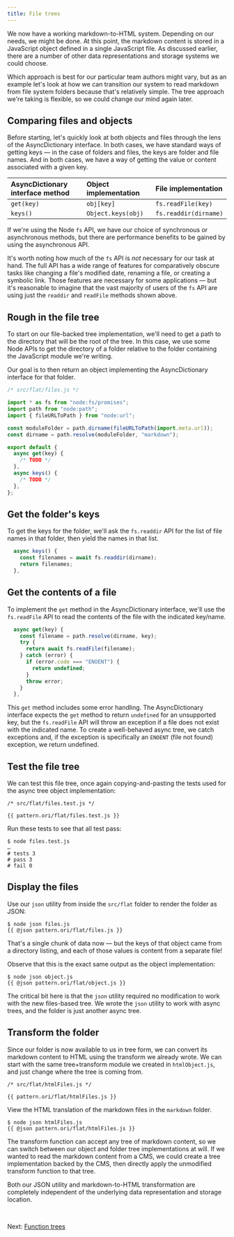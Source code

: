 ```yaml
---
title: File trees
---
```


We now have a working markdown-to-HTML system. Depending on our needs, we might be done. At this point, the markdown content is stored in a JavaScript object defined in a single JavaScript file. As discussed earlier, there are a number of other data representations and storage systems we could choose.

Which approach is best for our particular team authors might vary, but as an example let's look at how we can transition our system to read markdown from file system folders because that's relatively simple. The tree approach we're taking is flexible, so we could change our mind again later.

## Comparing files and objects

Before starting, let's quickly look at both objects and files through the lens of the AsyncDictionary interface. In both cases, we have standard ways of getting keys — in the case of folders and files, the keys are folder and file names. And in both cases, we have a way of getting the value or content associated with a given key.

| AsyncDictionary interface method &emsp; | Object implementation &emsp; | File implementation   |
| :-------------------------------------- | :--------------------------- | :-------------------- |
| `get(key)`                              | `obj[key]`                   | `fs.readFile(key)`    |
| `keys()`                                | `Object.keys(obj)`           | `fs.readdir(dirname)` |

If we're using the Node `fs` API, we have our choice of synchronous or asynchronous methods, but there are performance benefits to be gained by using the asynchronous API.

It's worth noting how much of the `fs` API is _not_ necessary for our task at hand. The full API has a wide range of features for comparatively obscure tasks like changing a file's modified date, renaming a file, or creating a symbolic link. Those features are necessary for some applications — but it's reasonable to imagine that the vast majority of users of the `fs` API are using just the `readdir` and `readFile` methods shown above.

## Rough in the file tree

To start on our file-backed tree implementation, we'll need to get a path to the directory that will be the root of the tree. In this case, we use some Node APIs to get the directory of a folder relative to the folder containing the JavaScript module we're writing.

Our goal is to then return an object implementing the AsyncDictionary interface for that folder.

```js
/* src/flat/files.js */

import * as fs from "node:fs/promises";
import path from "node:path";
import { fileURLToPath } from "node:url";

const moduleFolder = path.dirname(fileURLToPath(import.meta.url));
const dirname = path.resolve(moduleFolder, "markdown");

export default {
  async get(key) {
    /* TODO */
  },
  async keys() {
    /* TODO */
  },
};
```

## Get the folder's keys

To get the keys for the folder, we'll ask the `fs.readdir` API for the list of file names in that folder, then yield the names in that list.

```js
  async keys() {
    const filenames = await fs.readdir(dirname);
    return filenames;
  },
```

## Get the contents of a file

To implement the `get` method in the AsyncDictionary interface, we'll use the `fs.readFile` API to read the contents of the file with the indicated key/name.

```js
  async get(key) {
    const filename = path.resolve(dirname, key);
    try {
      return await fs.readFile(filename);
    } catch (error) {
      if (error.code === "ENOENT") {
        return undefined;
      }
      throw error;
    }
  },
```

This `get` method includes some error handling. The AsyncDictionary interface expects the `get` method to return `undefined` for an unsupported key, but the `fs.readFile` API will throw an exception if a file does not exist with the indicated name. To create a well-behaved async tree, we catch exceptions and, if the exception is specifically an `ENOENT` (file not found) exception, we return undefined.

## Test the file tree

We can test this file tree, once again copying-and-pasting the tests used for the async tree object implementation:

```{{'js'}}
/* src/flat/files.test.js */

{{ pattern.ori/flat/files.test.js }}
```

<span class="tutorialStep"></span> Run these tests to see that all test pass:

```console
$ node files.test.js
…
# tests 3
# pass 3
# fail 0
```

## Display the files

<span class="tutorialStep"></span> Use our `json` utility from inside the `src/flat` folder to render the folder as JSON:

```console
$ node json files.js
{{ @json pattern.ori/flat/files.js }}
```

That's a single chunk of data now — but the keys of that object came from a directory listing, and each of those values is content from a separate file!

<span class="tutorialStep"></span> Observe that this is the exact same output as the object implementation:

```console
$ node json object.js
{{ @json pattern.ori/flat/object.js }}
```

The critical bit here is that the `json` utility required no modification to work with the new files-based tree. We wrote the `json` utility to work with async trees, and the folder is just another async tree.

## Transform the folder

Since our folder is now available to us in tree form, we can convert its markdown content to HTML using the transform we already wrote. We can start with the same tree+transform module we created in `htmlObject.js`, and just change where the tree is coming from.

```{{'js'}}
/* src/flat/htmlFiles.js */

{{ pattern.ori/flat/htmlFiles.js }}
```

<span class="tutorialStep"></span> View the HTML translation of the markdown files in the `markdown` folder.

```console
$ node json htmlFiles.js
{{ @json pattern.ori/flat/htmlFiles.js }}
```

The transform function can accept any tree of markdown content, so we can switch between our object and folder tree implementations at will. If we wanted to read the markdown content from a CMS, we could create a tree implementation backed by the CMS, then directly apply the unmodified transform function to that tree.

Both our JSON utility and markdown-to-HTML transformation are completely independent of the underlying data representation and storage location.

&nbsp;

Next: [Function trees](FunctionTree.html)
